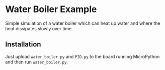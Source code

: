 # Water Boiler Example

Simple simulation of a water boiler which can heat up water and where the heat dissipates slowly over time.

## Installation

Just upload `water_boiler.py` and `PID.py` to the board running MicroPython and then run `water_boiler.py`.
